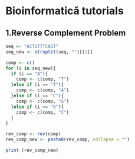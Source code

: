 # Bioinformatică tutorials

## 1.Reverse Complement Problem

```R
seq <- "ACTGTTTCAGT"
seq_new <- strsplit(seq, "")[[1]]

comp <- c()
for (i in seq_new){
  if (i == "A"){
    comp <- c(comp, "T")
  }else if (i == "T"){
    comp <- c(comp, "A")
  }else if (i == "C"){
    comp <- c(comp, "G")
  }else if (i == "G"){
    comp <- c(comp, "C")
  }
}

rev_comp <- rev(comp)
rev_comp_new <- paste0(rev_comp, collapse = "")

print (rev_comp_new)
```
